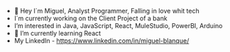 - 👋 Hey I´m Miguel, Analyst Programmer, Falling in love whit tech
-  I´m currently working on the Client Project of a bank
-  I’m interested in Java, JavaScript, React, MuleStudio, PowerBI, Arduino
- 🌱 I’m currently learning React
-  My LinkedIn - https://www.linkedin.com/in/miguel-blanque/
 
<!---
miguelblanque/miguelblanque is a ✨ special ✨ repository because its `README.md` (this file) appears on your GitHub profile.
You can click the Preview link to take a look at your changes.
--->

